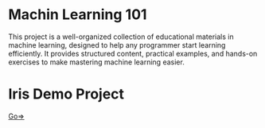 # Machin Learning 101
This project is a well-organized collection of educational materials in machine learning, designed to help any programmer start learning efficiently. It provides structured content, practical examples, and hands-on exercises to make mastering machine learning easier.

# Iris Demo Project
[Go=>](https://github.com/TS-RM/MachinLearning_101/blob/main/Day4-5/Iris%20Data%20Analysis/Iris%20Data%20Analysis.md)

